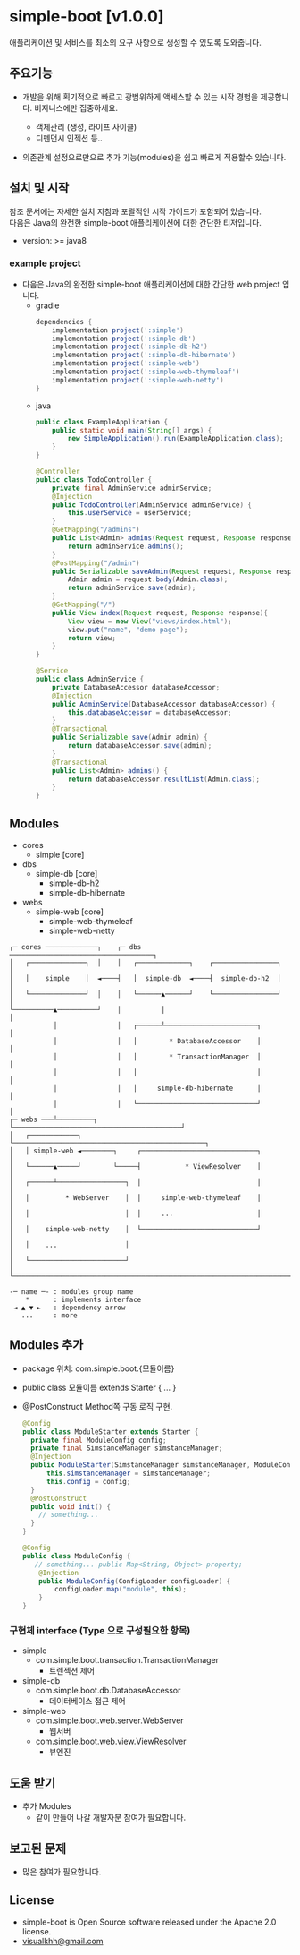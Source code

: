 simple-boot  [v1.0.0]
===========

애플리케이션 및 서비스를 최소의 요구 사항으로 생성할 수 있도록 도와줍니다.


## 주요기능
* 개발을 위해 획기적으로 빠르고 광범위하게 액세스할 수 있는 시작 경험을 제공합니다. 비지니스에만 집중하세요.
  * 객체관리 (생성, 라이프 사이클)
  * 디펜던시 인젝션 등..
  
* 의존관계 설정으로만으로 추가 기능(modules)을 쉽고 빠르게 적용할수 있습니다.

## 설치 및 시작
참조 문서에는 자세한 설치 지침과 포괄적인 시작 가이드가 포함되어 있습니다.  
다음은 Java의 완전한 simple-boot 애플리케이션에 대한 간단한 티저입니다.
* version: >= java8


### example project
* 다음은 Java의 완전한 simple-boot 애플리케이션에 대한 간단한 web project 입니다.
  * gradle
    ```groovy
    dependencies {
        implementation project(':simple')
        implementation project(':simple-db')
        implementation project(':simple-db-h2')
        implementation project(':simple-db-hibernate')
        implementation project(':simple-web')
        implementation project(':simple-web-thymeleaf')
        implementation project(':simple-web-netty')
    }
    ```
  * java
    ```java
    public class ExampleApplication {
        public static void main(String[] args) {
            new SimpleApplication().run(ExampleApplication.class);
        }
    }
    ```
    ```java
    @Controller
    public class TodoController {
        private final AdminService adminService;
        @Injection
        public TodoController(AdminService adminService) {
            this.userService = userService;
        }
        @GetMapping("/admins")
        public List<Admin> admins(Request request, Response response){
            return adminService.admins();
        }
        @PostMapping("/admin")
        public Serializable saveAdmin(Request request, Response response) throws ProcessingException {
            Admin admin = request.body(Admin.class);
            return adminService.save(admin);
        }
        @GetMapping("/")
        public View index(Request request, Response response){
            View view = new View("views/index.html");
            view.put("name", "demo page");
            return view;
        }
    }
    ```
    ```java
    @Service
    public class AdminService {
        private DatabaseAccessor databaseAccessor;
        @Injection
        public AdminService(DatabaseAccessor databaseAccessor) {
            this.databaseAccessor = databaseAccessor;
        }
        @Transactional
        public Serializable save(Admin admin) {
            return databaseAccessor.save(admin);
        }
        @Transactional
        public List<Admin> admins() {
            return databaseAccessor.resultList(Admin.class);
        }
    }
    ```

## Modules
* cores
  * simple [core]
* dbs
  * simple-db [core]
    * simple-db-h2 [<img src="https://www.h2database.com/html/images/h2-logo-2.png" height="10"/>](h2.png)
    * simple-db-hibernate [<img src="https://hibernate.org/images/hibernate-logo.svg" height="10"/>](hibernate.png)
* webs
  * simple-web [core]
    * simple-web-thymeleaf [<img src="https://www.thymeleaf.org/images/thymeleaf.png" height="10"/>](thymeleaf.png)
    * simple-web-netty [<img src="https://netty.io/images/logo.png" height="10"/>](netty.png)
```
┌─ cores ─────────────┐    ┌─ dbs ────────────────────────────────────┐
│   ┌──────────────┐  │    │   ┌─────────────┐    ┌────────────────┐  │
│   │    simple    │  ◄────┤   │  simple-db  ◄────┤  simple-db-h2  │  │
│   └──────────────┘  │    │   └──────▲──────┘    └────────────────┘  │
└──────────▲──────────┘    │          │                               │
           │               │   ┌──────┴───────────────────────┐       │
           │               │   │        * DatabaseAccessor    │       │
           │               │   │        * TransactionManager  │       │
           │               │   │                              │       │
           │               │   │     simple-db-hibernate      │       │
           │               │   └──────────────────────────────┘       │
┌─ webs ───┴─────────┐     └──────────────────────────────────────────┘
│   ┌────────────┐   └────────────────────────────────────────────────┐
│   │ simple-web ◄────────┐     ┌─────────────────────────────┐       │
│   └──────▲─────┘        └─────┤           * ViewResolver    │       │
│   ┌──────┴─────────────────┐  │                             │       │
│   │         * WebServer    │  │     simple-web-thymeleaf    │       │
│   │                        │  │     ...                     │       │
│   │    simple-web-netty    │  └─────────────────────────────┘       │
│   │    ...                 │                                        │
│   └────────────────────────┘                                        │
└─────────────────────────────────────────────────────────────────────┘

-─ name ─- : modules group name 
    *      : implements interface
 ◄ ▲ ▼ ►   : dependency arrow
   ...     : more
```

## Modules 추가
- package 위치: com.simple.boot.{모듈이름}
- public class 모듈이름 extends Starter { ... }
- @PostConstruct Method쪽 구동 로직 구현.
  
  ```java
  @Config
  public class ModuleStarter extends Starter {
    private final ModuleConfig config;
    private final SimstanceManager simstanceManager;
    @Injection
    public ModuleStarter(SimstanceManager simstanceManager, ModuleConfig config) {
        this.simstanceManager = simstanceManager;
        this.config = config;
    }
    @PostConstruct
    public void init() {
      // something...
    }
  }
  ```
  ```java
  @Config
  public class ModuleConfig {
     // something... public Map<String, Object> property;
      @Injection
      public ModuleConfig(ConfigLoader configLoader) {
          configLoader.map("module", this);
      }
  }
  ```


### 구현체 interface (Type 으로 구성필요한 항목) 
* simple
  * com.simple.boot.transaction.TransactionManager
    * 트렌젝션 제어
* simple-db
  * com.simple.boot.db.DatabaseAccessor
    * 데이터베이스 접근 제어
* simple-web
  * com.simple.boot.web.server.WebServer
    * 웹서버
  * com.simple.boot.web.view.ViewResolver
    * 뷰엔진


## 도움 받기
* 추가 Modules
  * 같이 만들어 나갈 개발자분 참여가 필요합니다.

## 보고된 문제
* 많은 참여가 필요합니다.

## License
* simple-boot is Open Source software released under the Apache 2.0 license.
* visualkhh@gmail.com
